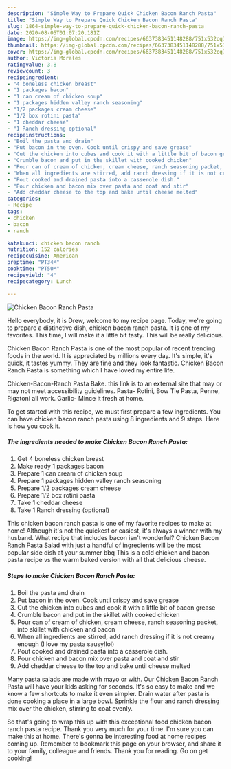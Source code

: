 ```yaml
---
description: "Simple Way to Prepare Quick Chicken Bacon Ranch Pasta"
title: "Simple Way to Prepare Quick Chicken Bacon Ranch Pasta"
slug: 1864-simple-way-to-prepare-quick-chicken-bacon-ranch-pasta
date: 2020-08-05T01:07:20.181Z
image: https://img-global.cpcdn.com/recipes/6637383451148288/751x532cq70/chicken-bacon-ranch-pasta-recipe-main-photo.jpg
thumbnail: https://img-global.cpcdn.com/recipes/6637383451148288/751x532cq70/chicken-bacon-ranch-pasta-recipe-main-photo.jpg
cover: https://img-global.cpcdn.com/recipes/6637383451148288/751x532cq70/chicken-bacon-ranch-pasta-recipe-main-photo.jpg
author: Victoria Morales
ratingvalue: 3.8
reviewcount: 3
recipeingredient:
- "4 boneless chicken breast"
- "1 packages bacon"
- "1 can cream of chicken soup"
- "1 packages hidden valley ranch seasoning"
- "1/2 packages cream cheese"
- "1/2 box rotini pasta"
- "1 cheddar cheese"
- "1 Ranch dressing optional"
recipeinstructions:
- "Boil the pasta and drain"
- "Put bacon in the oven. Cook until crispy and save grease"
- "Cut the chicken into cubes and cook it with a little bit of bacon grease"
- "Crumble bacon and put in the skillet with cooked chicken"
- "Pour can of cream of chicken, cream cheese, ranch seasoning packet, into skillet with chicken and bacon"
- "When all ingredients are stirred, add ranch dressing if it is not creamy enough (I love my pasta sausy!lol)"
- "Pout cooked and drained pasta into a casserole dish."
- "Pour chicken and bacon mix over pasta and coat and stir"
- "Add cheddar cheese to the top and bake until cheese melted"
categories:
- Recipe
tags:
- chicken
- bacon
- ranch

katakunci: chicken bacon ranch 
nutrition: 152 calories
recipecuisine: American
preptime: "PT34M"
cooktime: "PT50M"
recipeyield: "4"
recipecategory: Lunch

---
```



![Chicken Bacon Ranch Pasta](https://img-global.cpcdn.com/recipes/6637383451148288/751x532cq70/chicken-bacon-ranch-pasta-recipe-main-photo.jpg)

Hello everybody, it is Drew, welcome to my recipe page. Today, we're going to prepare a distinctive dish, chicken bacon ranch pasta. It is one of my favorites. This time, I will make it a little bit tasty. This will be really delicious.

Chicken Bacon Ranch Pasta is one of the most popular of recent trending foods in the world. It is appreciated by millions every day. It's simple, it's quick, it tastes yummy. They are fine and they look fantastic. Chicken Bacon Ranch Pasta is something which I have loved my entire life.

Chicken-Bacon-Ranch Pasta Bake. this link is to an external site that may or may not meet accessibility guidelines. Pasta- Rotini, Bow Tie Pasta, Penne, Rigatoni all work. Garlic- Mince it fresh at home.


To get started with this recipe, we must first prepare a few ingredients. You can have chicken bacon ranch pasta using 8 ingredients and 9 steps. Here is how you cook it.

<!--inarticleads1-->

##### The ingredients needed to make Chicken Bacon Ranch Pasta:

1. Get 4 boneless chicken breast
1. Make ready 1 packages bacon
1. Prepare 1 can cream of chicken soup
1. Prepare 1 packages hidden valley ranch seasoning
1. Prepare 1/2 packages cream cheese
1. Prepare 1/2 box rotini pasta
1. Take 1 cheddar cheese
1. Take 1 Ranch dressing (optional)


This chicken bacon ranch pasta is one of my favorite recipes to make at home! Although it&#39;s not the quickest or easiest, it&#39;s always a winner with my husband. What recipe that includes bacon isn&#39;t wonderful? Chicken Bacon Ranch Pasta Salad with just a handful of ingredients will be the most popular side dish at your summer bbq This is a cold chicken and bacon pasta recipe vs the warm baked version with all that delicious cheese. 

<!--inarticleads2-->

##### Steps to make Chicken Bacon Ranch Pasta:

1. Boil the pasta and drain
1. Put bacon in the oven. Cook until crispy and save grease
1. Cut the chicken into cubes and cook it with a little bit of bacon grease
1. Crumble bacon and put in the skillet with cooked chicken
1. Pour can of cream of chicken, cream cheese, ranch seasoning packet, into skillet with chicken and bacon
1. When all ingredients are stirred, add ranch dressing if it is not creamy enough (I love my pasta sausy!lol)
1. Pout cooked and drained pasta into a casserole dish.
1. Pour chicken and bacon mix over pasta and coat and stir
1. Add cheddar cheese to the top and bake until cheese melted


Many pasta salads are made with mayo or with. Our Chicken Bacon Ranch Pasta will have your kids asking for seconds. It&#39;s so easy to make and we know a few shortcuts to make it even simpler. Drain water after pasta is done cooking a place in a large bowl. Sprinkle the flour and ranch dressing mix over the chicken, stirring to coat evenly. 

So that's going to wrap this up with this exceptional food chicken bacon ranch pasta recipe. Thank you very much for your time. I'm sure you can make this at home. There's gonna be interesting food at home recipes coming up. Remember to bookmark this page on your browser, and share it to your family, colleague and friends. Thank you for reading. Go on get cooking!
